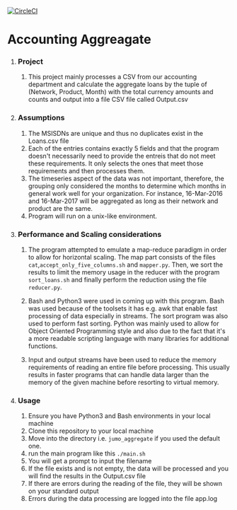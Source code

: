 [![CircleCI](https://circleci.com/gh/jumaxbrian/jumo_aggregate.svg?style=svg)](https://circleci.com/gh/jumaxbrian/jumo_aggregate)

# Accounting Aggreagate

1. ### Project
    1. This project mainly processes a CSV from our accounting department and calculate the aggregate loans by the tuple of (Network, Product, Month) with the total currency amounts and counts and output into a file CSV file called Output.csv

1. ### Assumptions
    1. The MSISDNs are unique and thus no duplicates exist in the Loans.csv file
    1. Each of the entries contains exactly 5 fields and that the program doesn't necessarily need to provide the entreis that do not meet these requirements. It only selects the ones that meet those requirements and then processes them.
    1. The timeseries aspect of the data was not important, therefore, the grouping only considered the months to determine which months in general work well for your organization. For instance, 16-Mar-2016 and 16-Mar-2017 will be aggregated as long as their network and product are the same.
    1. Program will run on a unix-like environment.

1. ### Performance and Scaling considerations
    1. The program attempted to emulate a map-reduce paradigm in order to allow for horizontal scaling. The map part consists of the files `cat`,`accept_only_five_columns.sh` and `mapper.py`. Then, we sort the results to limit the memory usage in the reducer with the program `sort_loans.sh` and finally perform the reduction using the file `reducer.py`.

    1. Bash and Python3 were used in coming up with this program. Bash was used because of the toolsets it has e.g. awk that enable fast processing of data especially in streams. The sort program was also used to perform fast sorting. Python was mainly used to allow for Object Oriented Programming style and also due to the fact that it's a more readable scripting language with many libraries for additional functions.

    1. Input and output streams have been used to reduce the memory requirements of reading an entire file before processing. This usually results in faster programs that can handle data larger than the memory of the given machine before resorting to virtual memory.

1. ### Usage
    1. Ensure you have Python3 and Bash environments in your local machine
    1. Clone this repository to your local machine
    1. Move into the directory i.e. `jumo_aggregate` if you used the default one.
    1. run the main program like this `./main.sh`
    1. You will get a prompt to input the filename
    1. If the file exists and is not empty, the data will be processed and you will find the results in the Output.csv file
    1. If there are errors during the reading of the file, they will be shown on your standard output
    1. Errors during the data processing are logged into the file app.log